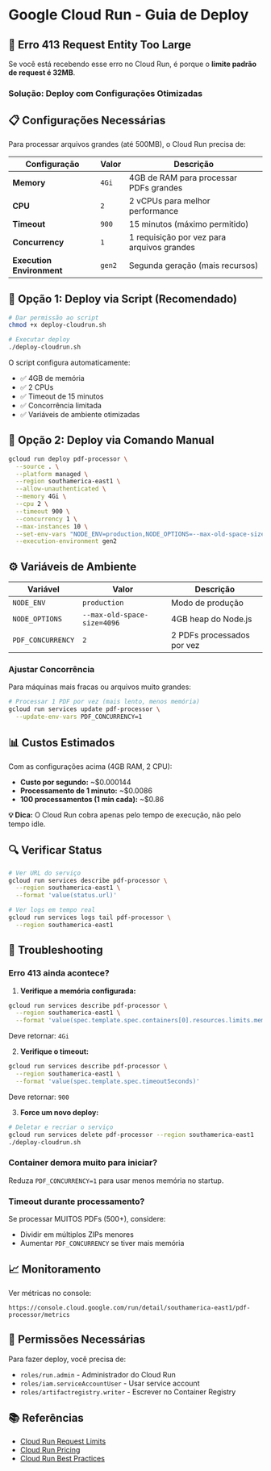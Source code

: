 # Google Cloud Run - Guia de Deploy

## 🚨 Erro 413 Request Entity Too Large

Se você está recebendo esse erro no Cloud Run, é porque o **limite padrão de request é 32MB**.

### Solução: Deploy com Configurações Otimizadas

## 📋 Configurações Necessárias

Para processar arquivos grandes (até 500MB), o Cloud Run precisa de:

| Configuração | Valor | Descrição |
|--------------|-------|-----------|
| **Memory** | `4Gi` | 4GB de RAM para processar PDFs grandes |
| **CPU** | `2` | 2 vCPUs para melhor performance |
| **Timeout** | `900` | 15 minutos (máximo permitido) |
| **Concurrency** | `1` | 1 requisição por vez para arquivos grandes |
| **Execution Environment** | `gen2` | Segunda geração (mais recursos) |

## 🚀 Opção 1: Deploy via Script (Recomendado)

```bash
# Dar permissão ao script
chmod +x deploy-cloudrun.sh

# Executar deploy
./deploy-cloudrun.sh
```

O script configura automaticamente:
- ✅ 4GB de memória
- ✅ 2 CPUs
- ✅ Timeout de 15 minutos
- ✅ Concorrência limitada
- ✅ Variáveis de ambiente otimizadas

## 🔧 Opção 2: Deploy via Comando Manual

```bash
gcloud run deploy pdf-processor \
  --source . \
  --platform managed \
  --region southamerica-east1 \
  --allow-unauthenticated \
  --memory 4Gi \
  --cpu 2 \
  --timeout 900 \
  --concurrency 1 \
  --max-instances 10 \
  --set-env-vars "NODE_ENV=production,NODE_OPTIONS=--max-old-space-size=4096,PDF_CONCURRENCY=2" \
  --execution-environment gen2
```

## ⚙️ Variáveis de Ambiente

| Variável | Valor | Descrição |
|----------|-------|-----------|
| `NODE_ENV` | `production` | Modo de produção |
| `NODE_OPTIONS` | `--max-old-space-size=4096` | 4GB heap do Node.js |
| `PDF_CONCURRENCY` | `2` | 2 PDFs processados por vez |

### Ajustar Concorrência

Para máquinas mais fracas ou arquivos muito grandes:

```bash
# Processar 1 PDF por vez (mais lento, menos memória)
gcloud run services update pdf-processor \
  --update-env-vars PDF_CONCURRENCY=1
```

## 📊 Custos Estimados

Com as configurações acima (4GB RAM, 2 CPU):

- **Custo por segundo:** ~$0.000144
- **Processamento de 1 minuto:** ~$0.0086
- **100 processamentos (1 min cada):** ~$0.86

**💡 Dica:** O Cloud Run cobra apenas pelo tempo de execução, não pelo tempo idle.

## 🔍 Verificar Status

```bash
# Ver URL do serviço
gcloud run services describe pdf-processor \
  --region southamerica-east1 \
  --format 'value(status.url)'

# Ver logs em tempo real
gcloud run services logs tail pdf-processor \
  --region southamerica-east1
```

## 🐛 Troubleshooting

### Erro 413 ainda acontece?

1. **Verifique a memória configurada:**
```bash
gcloud run services describe pdf-processor \
  --region southamerica-east1 \
  --format 'value(spec.template.spec.containers[0].resources.limits.memory)'
```

Deve retornar: `4Gi`

2. **Verifique o timeout:**
```bash
gcloud run services describe pdf-processor \
  --region southamerica-east1 \
  --format 'value(spec.template.spec.timeoutSeconds)'
```

Deve retornar: `900`

3. **Force um novo deploy:**
```bash
# Deletar e recriar o serviço
gcloud run services delete pdf-processor --region southamerica-east1
./deploy-cloudrun.sh
```

### Container demora muito para iniciar?

Reduza `PDF_CONCURRENCY=1` para usar menos memória no startup.

### Timeout durante processamento?

Se processar MUITOS PDFs (500+), considere:
- Dividir em múltiplos ZIPs menores
- Aumentar `PDF_CONCURRENCY` se tiver mais memória

## 📈 Monitoramento

Ver métricas no console:
```
https://console.cloud.google.com/run/detail/southamerica-east1/pdf-processor/metrics
```

## 🔐 Permissões Necessárias

Para fazer deploy, você precisa de:
- `roles/run.admin` - Administrador do Cloud Run
- `roles/iam.serviceAccountUser` - Usar service account
- `roles/artifactregistry.writer` - Escrever no Container Registry

## 📚 Referências

- [Cloud Run Request Limits](https://cloud.google.com/run/quotas)
- [Cloud Run Pricing](https://cloud.google.com/run/pricing)
- [Cloud Run Best Practices](https://cloud.google.com/run/docs/tips)
